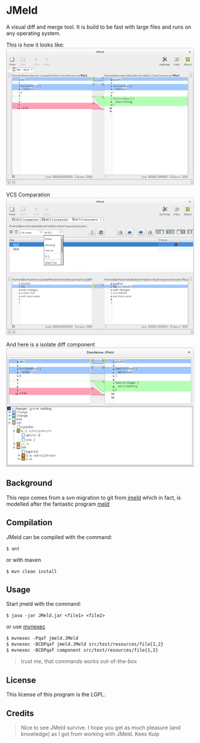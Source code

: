 # JMeld

A visual diff and merge tool. It is build to be fast with large files and runs on any operating system.

This is how it looks like:
![jmeld](res/jmeld.png)

VCS Comparation
![VCS layout](res/jmeld-vcsdiff.png)

And here is a isolate diff component
![jmeld component](res/jmeld-component.png)

## Background

This repo comes from a svn migration to git from [jmeld](http://keeskuip.home.xs4all.nl/jmeld/) which in fact, is modelled after the fantastic program [meld](http://meldmerge.org)

## Compilation

JMeld can be compiled with the command:

    $ ant

or with maven

    $ mvn clean install

## Usage

Start jmeld with the command:

    $ java -jar JMeld.jar <file1> <file2>

or use [mvnexec](https://github.com/albfan/mvnexec)

    $ mvnexec -Pqaf jmeld.JMeld
    $ mvnexec -BCDPqaf jmeld.JMeld src/test/resources/file{1,2}
    $ mvnexec -BCDPqaf component src/test/resources/file{1,2} 

> trust me, that commands works out-of-the-box

## License

This license of this program is the LGPL.

## Credits

> Nice to see JMeld survive. I hope you get as much pleasure (and knowledge) as I got from working with JMeld.
> Kees Kuip
